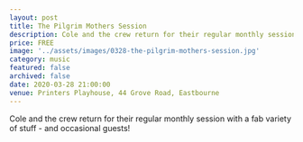 ```yaml
---
layout: post
title: The Pilgrim Mothers Session
description: Cole and the crew return for their regular monthly session with a fab variety of stuff - and occasional guests!
price: FREE
image: '../assets/images/0328-the-pilgrim-mothers-session.jpg'
category: music
featured: false
archived: false
date: 2020-03-28 21:00:00
venue: Printers Playhouse, 44 Grove Road, Eastbourne
---
```


Cole and the crew return for their regular monthly session with a fab variety of stuff - and occasional guests!